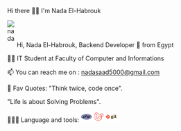 Hi there 👋🏻 I'm Nada El-Habrouk

<a href="https://https://www.linkedin.com/in/nada-el-habrouk-a936561ba">
  <img align="left" alt=nada el-habrouk LinkdeIN" width="22px" src="https://cdn.jsdelivr.net/npm/simple-icons@v3/icons/linkedin.svg" />
</a>
<br />
<br />

Hi, Nada El-Habrouk, Backend Developer 🚀 from Egypt

🐱‍🏍 IT Student at Faculty of Computer and Informations 

📫 You can reach me on : nadasaad5000@gmail.com

💎 Fav Quotes:
"Think twice, code once".

"Life is about Solving Problems".

👨🏻‍💻 Language and tools:
<img height="25" src="https://raw.githubusercontent.com/github/explore/80688e429a7d4ef2fca1e82350fe8e3517d3494d/topics/php/php.png"></img>
<img height="25" src="https://raw.githubusercontent.com/github/explore/80688e429a7d4ef2fca1e82350fe8e3517d3494d/topics/laravel/laravel.png"></img>
<img height="25" src="https://raw.githubusercontent.com/github/explore/80688e429a7d4ef2fca1e82350fe8e3517d3494d/topics/git/git.png"></img>
  




